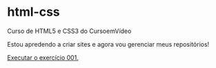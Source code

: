 # html-css
 Curso de HTML5 e CSS3 do CursoemVídeo

 Estou apredendo a criar sites e agora vou gerenciar meus repositórios!


<a href="https://felipealvesrodrigues.github.io/html-css/exercicios/ex001/index.html"> Executar o exercício 001.</a>
